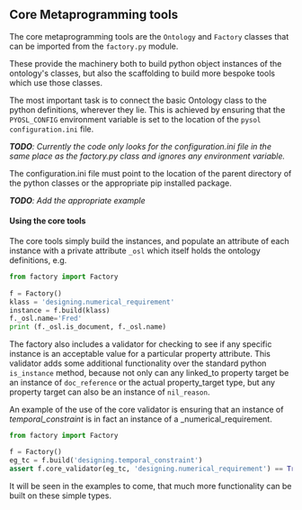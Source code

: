 ## Core Metaprogramming tools

The core metaprogramming tools are the `Ontology` and `Factory` classes that can be imported 
from the `factory.py` module.

These provide the machinery both to build python object instances of the ontology's classes, but also
the scaffolding to build more bespoke tools which use those classes.

The most important task is to connect the basic Ontology class to the python
definitions, wherever they lie. This is achieved by ensuring that the 
`PYOSL_CONFIG` environment variable is set to the location of the `pysol configuration.ini`
file.

_**TODO**: Currently the code only looks for the configuration.ini file in the same place
as the factory.py class and ignores any environment variable._

The configuration.ini file must point to the location of the parent directory of the 
python classes or the appropriate pip installed package.

_**TODO**: Add the appropriate example_

#### Using the core tools

The core tools simply build the instances, and populate an attribute of each instance with 
a private attribute `_osl` which itself holds the ontology definitions, e.g.

```python
from factory import Factory
 
f = Factory()
klass = 'designing.numerical_requirement'
instance = f.build(klass)
f._osl.name='Fred'
print (f._osl.is_document, f._osl.name)

``` 

The factory also includes a validator for checking to see if any specific
instance is an acceptable value for a particular property attribute. This 
validator adds some additional functionality over the standard python
`is_instance` method, because not only can any linked_to property target
be an instance of `doc_reference` or the actual property_target type, but 
any property target can also be an instance of `nil_reason`. 


An example of the use of the core validator is ensuring
that an instance of _temporal_constraint_ is in fact an instance
of a _numerical_requirement.

```python
from factory import Factory

f = Factory()
eg_tc = f.build('designing.temporal_constraint')
assert f.core_validator(eg_tc, 'designing.numerical_requirement') == True

```

It will be seen in the examples to come, that much more functionality
can be built on these simple types.

#